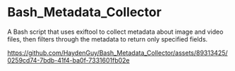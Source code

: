 # Bash_Metadata_Collector
A Bash script that uses exiftool to collect metadata about image and video files, then filters through the metadata to return only specified fields.

https://github.com/HaydenGuy/Bash_Metadata_Collector/assets/89313425/0259cd74-7bdb-41f4-ba0f-7331601fb02e
